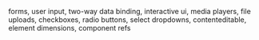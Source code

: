 forms, user input, two-way data binding, interactive ui, media players, file uploads, checkboxes, radio buttons, select dropdowns, contenteditable, element dimensions, component refs